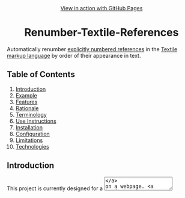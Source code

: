 <div align="center">
  <a href="https://bzvnr.github.io/Renumber-Textile-References/">View in action with GitHub Pages</a>
</div>

<h1 align="center">Renumber-Textile-References</h1>

Automatically renumber [explicitly numbered references](https://textile-lang.com/doc/footnotes) in the [Textile markup language](https://en.wikipedia.org/wiki/Textile_(markup_language)) by order of their appearance in text.

## Table of Contents

1. [Introduction](#introduction)
2. [Example](#example)
3. [Features](#features)
4. [Rationale](#rationale)
5. [Terminology](#terminology)
6. [Use Instructions](#use-instructions)
7. [Installation](#installation)
8. [Configuration](#configuration)
9. [Limitations](#limitations)
10. [Technologies](#technologies)

## Introduction

This project is currently designed for a [<textarea>](https://developer.mozilla.org/en-US/docs/Web/HTML/Element/textarea) on a webpage. [Click here for live version of project on a provided webpage](https://bzvnr.github.io/Renumber-Textile-References/).

## Example 

| Before | After |
| ------ | ----- |
| h2. Section<br><br>Lorem.[2][3] ipsum.[1]<br><br>h2. External References<br><br>fn2. First Ref<br><br>fn1. Third Ref<br><br>fn3. Second Ref | h2. Section<br><br>Lorem.[1][2] ipsum.[3]<br><br>h2. External References<br><br>fn1. First Ref<br><br>fn2. Second Ref<br><br>fn3. Third Ref |

## Features

- Automatically renumber [explicitly numbered](https://textile-lang.com/doc/footnotes) Textile references by their order of appearance in text
- User formatting errors are detected and highlighted to prevent incorrect usage
- References can be placed almost anywhere in text (for limits, see [Limitations](#bugs))

## Rationale

This project solves a problem with [explicitly numbered references](https://textile-lang.com/doc/footnotes) in the [Textile](https://en.wikipedia.org/wiki/Textile_(markup_language)). When a user alters the reference order or inserts a new reference in a body of text, the references' order by appearance may be compromised. To preserve the references' order by appearance, a user may have to renumber the references manually. This project does that automatically.

Note that Textile already provides a solution to this with [auto-numbered notes](https://textile-lang.com/doc/auto-numbered-notes).

This project is suited for: 

- Anyone using Textile who has text already containing [explicitly numbered references](https://textile-lang.com/doc/footnotes)
- Websites where auto-numbered notes are not supported

## Terminology

This project was developed using different [terminology](https://textile-lang.com/doc/footnotes) than the Textile markup language, as seen below. This terminology may be subject to future change.

### Project vs. Textile

| Appearance in text | Project | Textile |
|:------------------:| ------- | ------- |
| [1] | In-text citation / Citation | Reference |
| fn1. Author - "Sample Text":https://www.example.com | Reference | Footnote |

## Use Instructions

A live version of project can be used with [GitHub Pages](https://bzvnr.github.io/Renumber-Textile-References/). The project can also be used offline by downloading or cloning it from GitHub.

### Requirements

To use this project locally, Node.js and npm must be installed. See [installation instructions for Node.js for details](https://docs.npmjs.com/downloading-and-installing-node-js-and-npm). A short video on how to install Node.js can also be viewed [here](https://youtu.be/OBhw2BOez0w?t=82).

## Installation

This part assumes the [requirements](#requirements) have been fulfilled.

1. Click the green `Code` button [on the project's GitHub repository](https://github.com/bzvnr/Renumber-Textile-References) and download the project as a ZIP file
2. Unzip the file
3. [Open your system's terminal](https://web.archive.org/web/20220528160004/https://towardsdatascience.com/a-quick-guide-to-using-command-line-terminal-96815b97b955?gi=f465d80a5ddf)
4. In the terminal, navigate to the project's directory (folder). [If you are unfamiliar with terminal navigation, simply enter `cd [filePathToProjectDirectory]` without the brackets in the terminal (ex: `cd C:\Users\user\Downloads\Renumber-Textile-References-master\Renumber-Textile-References-master`). The directory navigated to should contain the project's `lib` folder.]
5. In the terminal, enter `npm install` to download the npm packages required for the project

The project's [HTML document](./index.html) opened in most browsers should work locally after these instructions.

## Configuration

The project is configured by modifying the variable values in the [config.js](./lib/config.js) file. See [configuration instructions](#configuration-instructions) for more details. See [important details](#important-details) for a better understanding of how the program works.

### Configuration Instructions

This part assumes the project has been [downloaded](#installation) or cloned. To update [config.js](./lib/config.js), follow these instructions

- Locate the [config.js](./lib/config.js) file on your system
- Open [config.js](./lib/config.js) and update the variable values to the desired values (ex: referenceSection: "changeTheValueInQuotes")
- Save [config.js](./lib/config.js) to preserve any changes made
- See steps 3-5 from the [Installation](#installation) section for instructions on opening the system's terminal, navigating to the project directory, and downloading npm packages
- In terminal, enter the command `npm run build` (if interested, see [npm commands](#npm-commands) for how this works)
- Open `index.html` in any browser. The webpage should use the provided values in [config.js](./lib/config.js) with the project files to update any provided text

### Important Details

- *referenceSection* - a variable in [config.js](./lib/config.js), a part of a text assumed to be the last [heading](https://textile-lang.com/doc/headings) / a unique last section in a text. The [program](./lib/renumberReferences.js) places all references under the *referenceSection* after it is finished renumbering them
  - As seen in the [example](#example), *referenceSection's* default value is `h2. External References`. This can be changed by following the [configuration instructions](#configuration-instructions)
  - All references are placed under the *referenceSection*, regardless of where they are in the <textarea> (for limits see[limitations](#bugs)). Note that with the current implementation, any text after the *referenceSection* that is not a reference may be lost

## Limitations

(Using Textile terminology): The project currently does not support [references that don't link to the footnote or footnotes with a backlink](https://textile-lang.com/doc/footnotes).

Compatibility with Internet Explorer is untested.

### Bugs 

To view inputs known to cause errors, open [testCases.yaml](./lib/testCases.yaml) and search for "Failing" without quotes.

## Technologies

Technologies used for this project include:

- [Node.js](https://nodejs.org/en/download/) as a runtime environment
- [npm](https://npmjs.com) for package management 
- [Jest](https://jestjs.io/) for testing
- [webpack](https://github.com/webpack/webpack) for bundling
- [Visual Studio Code](https://code.visualstudio.com/) for creation and editing

### npm Commands

- `npm install` - install the required packages for the project
- `npm run build` - updates the [bundle.js](./dist/bundle.js) to use the latest versions of the [renumberReferences.js](./lib/renumberReferences.js), [renumberTextarea.js](./lib/renumberTextarea.js), and [config.js](./lib/config.js) files. [index.html](./index.html) is also updated because it uses [bundle.js](./dist/bundle.js)
- `npm test` - run the tests for the project with Jest
